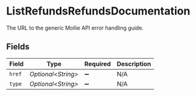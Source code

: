 # ListRefundsRefundsDocumentation

The URL to the generic Mollie API error handling guide.


## Fields

| Field               | Type                | Required            | Description         |
| ------------------- | ------------------- | ------------------- | ------------------- |
| `href`              | *Optional\<String>* | :heavy_minus_sign:  | N/A                 |
| `type`              | *Optional\<String>* | :heavy_minus_sign:  | N/A                 |